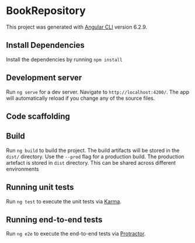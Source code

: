 # BookRepository

This project was generated with [Angular CLI](https://github.com/angular/angular-cli) version 6.2.9.

## Install Dependencies

Install the dependencies by running `npm install`

## Development server

Run `ng serve` for a dev server. Navigate to `http://localhost:4200/`. The app will automatically reload if you change any of the source files.

## Code scaffolding

## Build

Run `ng build` to build the project. The build artifacts will be stored in the `dist/` directory. Use the `--prod` flag for a production build. The production artefact is stored in `dist` directory. This can be shared across different environments

## Running unit tests

Run `ng test` to execute the unit tests via [Karma](https://karma-runner.github.io).

## Running end-to-end tests

Run `ng e2e` to execute the end-to-end tests via [Protractor](http://www.protractortest.org/).
